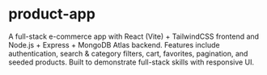 # product-app
A full-stack e-commerce app with React (Vite) + TailwindCSS frontend and Node.js + Express + MongoDB Atlas backend. Features include authentication, search &amp; category filters, cart, favorites, pagination, and seeded products. Built to demonstrate full-stack skills with responsive UI.
